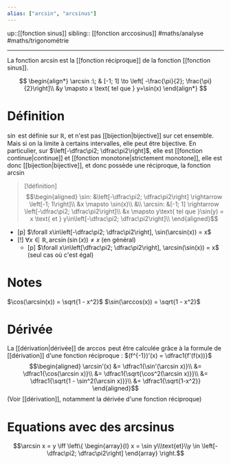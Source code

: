 ```yaml
---
alias: ["arcsin", "arcsinus"]
---
```

up::[[fonction sinus]]
sibling:: [[fonction arccosinus]]
#maths/analyse #maths/trigonométrie

----
La fonction arcsin est la [[fonction réciproque]] de la fonction [[fonction sinus]].

$$
\begin{align*}
\arcsin :\; & [-1; 1] \to \left[ -\frac{\pi}{2}; \frac{\pi}{2}\right]\\
&y \mapsto x \text{ tel que } y=\sin(x)
\end{align*}
$$

# Définition
$\sin$ est définie sur $\mathbb{R}$, et n'est pas [[bijection|bijective]] sur cet ensemble.
Mais si on la limite à certains intervalles, elle peut être bijective.
En particulier, sur $\left[-\dfrac\pi2; \dfrac\pi2\right]$, elle est [[fonction continue|continue]] et [[fonction monotone|strictement monotone]], elle est donc [[bijection|bijective]], et donc possède une réciproque, la fonction $\arcsin$

> [!définition]
> $$\begin{aligned}
> \sin: &\left[-\dfrac\pi2; \dfrac\pi2\right] \rightarrow \left[-1; 1\right]\\
>       &x \mapsto \sin(x)\\
> &\\
> \arcsin: &[-1; 1] \rightarrow \left[-\dfrac\pi2; \dfrac\pi2\right]\\
>     &x \mapsto y\text{ tel que }\sin(y) = x \text{ et } y\in\left[-\dfrac\pi2; \dfrac\pi2\right]\\
> \end{aligned}$$

 - [p] $\forall x\in\left[-\dfrac\pi2; \dfrac\pi2\right], \sin(\arcsin(x)) = x$
 - [!] $\forall x\in\mathbb{R}, \arcsin(\sin(x))\neq x$ (en général)
     - [p] $\forall x\in\left[\dfrac\pi2; \dfrac\pi2\right], \arcsin(\sin(x)) = x$ (seul cas où c'est égal)

# Notes

$\cos(\arcsin(x)) = \sqrt{1 - x^2}$
$\sin(\arccos(x)) = \sqrt{1 - x^2}$

# Dérivée
La [[dérivation|dérivée]] de $\arccos$ peut être calculée grâce à la formule de [[dérivation]] d'une fonction réciproque :
$(f^{-1})'(x) = \dfrac1{f'(f(x))}$
$$\begin{aligned}
\arcsin'(x) &= \dfrac1{\sin'(\arcsin x)}\\
&= \dfrac1{\cos(\arcsin x)}\\
&= \dfrac1{\sqrt{\cos^2(\arcsin x)}}\\
&= \dfrac1{\sqrt{1 - \sin^2(\arcsin x)}}\\
&= \dfrac1{\sqrt{1-x^2}}
\end{aligned}$$
(Voir [[dérivation]], notamment la dérivée d'une fonction réciproque)

# Equations avec des arcsinus
$$\arcsin x = y \iff \left\{ \begin{array}{l} x = \sin y\\\text{et}\\y \in \left[-\dfrac\pi2; \dfrac\pi2\right] \end{array} \right.$$

